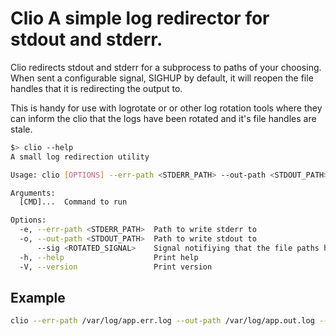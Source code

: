 # Clio A simple log redirector for stdout and stderr.

Clio redirects stdout and stderr for a subprocess to paths of your choosing.
When sent a configurable signal, SIGHUP by default, it will reopen the file
handles that it is redirecting the output to.

This is handy for use with logrotate or or other log rotation tools where they
can inform the clio that the logs have been rotated and it's file handles are
stale.

```sh
$> clio --help
A small log redirection utility

Usage: clio [OPTIONS] --err-path <STDERR_PATH> --out-path <STDOUT_PATH> [-- <CMD>...]

Arguments:
  [CMD]...  Command to run

Options:
  -e, --err-path <STDERR_PATH>  Path to write stderr to
  -o, --out-path <STDOUT_PATH>  Path to write stdout to
      --sig <ROTATED_SIGNAL>    Signal notifiying that the file paths have been rotated [default: sighup] [possible values: sighup, sigusr1, sigusr2]
  -h, --help                    Print help
  -V, --version                 Print version
```

## Example

```sh
clio --err-path /var/log/app.err.log --out-path /var/log/app.out.log --sig sighup -- app --flag1 --flag2
```
